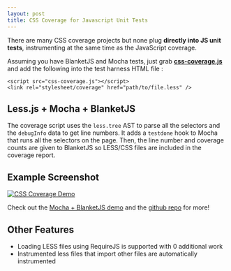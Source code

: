 ```yaml
---
layout: post
title: CSS Coverage for Javascript Unit Tests
---
```


There are many CSS coverage projects but none plug **directly into JS unit tests**, instrumenting at the same time as the JavaScript coverage.

Assuming you have BlanketJS and Mocha tests, just grab **[css-coverage.js](https://github.com/philschatz/css-coverage.js)** and add the following into the test harness HTML file :

    <script src="css-coverage.js"></script>
    <link rel="stylesheet/coverage" href="path/to/file.less" />

## Less.js + Mocha + BlanketJS

The coverage script uses the `less.tree` AST to parse all the selectors and the `debugInfo` data to get line numbers. It adds a `testdone` hook to Mocha that runs all the selectors on the page. Then, the line number and coverage counts are given to BlanketJS so LESS/CSS files are included in the coverage report.

## Example Screenshot


[![CSS Coverage Demo](https://f.cloud.github.com/assets/253202/2317474/4856dbea-a34e-11e3-92ae-70f53672cb93.png)](/css-coverage.js/test/mocha-demo/)

Check out the [Mocha + BlanketJS demo](/css-coverage.js/test/mocha-demo/) and the [github repo](https://github.com/philschatz/css-coverage.js) for more!

## Other Features

- Loading LESS files using RequireJS is supported with 0 additional work
- Instrumented less files that import other files are automatically instrumented
